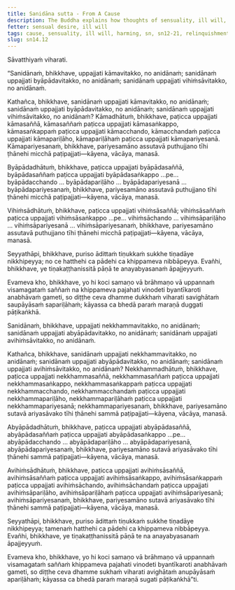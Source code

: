 ```yaml
---
title: Sanidāna sutta - From A Cause
description: The Buddha explains how thoughts of sensuality, ill will, and harming arise from a cause and how to abandon them.
fetter: sensual desire, ill will
tags: cause, sensuality, ill will, harming, sn, sn12-21, relinquishment, good-will, non-harming
slug: sn14.12
---
```


Sāvatthiyaṁ viharati.

“Sanidānaṁ, bhikkhave, uppajjati kāmavitakko, no anidānaṁ; sanidānaṁ uppajjati byāpādavitakko, no anidānaṁ; sanidānaṁ uppajjati vihiṁsāvitakko, no anidānaṁ.

Kathañca, bhikkhave, sanidānaṁ uppajjati kāmavitakko, no anidānaṁ; sanidānaṁ uppajjati byāpādavitakko, no anidānaṁ; sanidānaṁ uppajjati vihiṁsāvitakko, no anidānaṁ? Kāmadhātuṁ, bhikkhave, paṭicca uppajjati kāmasaññā, kāmasaññaṁ paṭicca uppajjati kāmasaṅkappo, kāmasaṅkappaṁ paṭicca uppajjati kāmacchando, kāmacchandaṁ paṭicca uppajjati kāmapariḷāho, kāmapariḷāhaṁ paṭicca uppajjati kāmapariyesanā. Kāmapariyesanaṁ, bhikkhave, pariyesamāno assutavā puthujjano tīhi ṭhānehi micchā paṭipajjati—kāyena, vācāya, manasā.

Byāpādadhātuṁ, bhikkhave, paṭicca uppajjati byāpādasaññā, byāpādasaññaṁ paṭicca uppajjati byāpādasaṅkappo …pe… byāpādacchando … byāpādapariḷāho … byāpādapariyesanā … byāpādapariyesanaṁ, bhikkhave, pariyesamāno assutavā puthujjano tīhi ṭhānehi micchā paṭipajjati—kāyena, vācāya, manasā.

Vihiṁsādhātuṁ, bhikkhave, paṭicca uppajjati vihiṁsāsaññā; vihiṁsāsaññaṁ paṭicca uppajjati vihiṁsāsaṅkappo …pe… vihiṁsāchando … vihiṁsāpariḷāho … vihiṁsāpariyesanā … vihiṁsāpariyesanaṁ, bhikkhave, pariyesamāno assutavā puthujjano tīhi ṭhānehi micchā paṭipajjati—kāyena, vācāya, manasā.

Seyyathāpi, bhikkhave, puriso ādittaṁ tiṇukkaṁ sukkhe tiṇadāye nikkhipeyya; no ce hatthehi ca pādehi ca khippameva nibbāpeyya. Evañhi, bhikkhave, ye tiṇakaṭṭhanissitā pāṇā te anayabyasanaṁ āpajjeyyuṁ.

Evameva kho, bhikkhave, yo hi koci samaṇo vā brāhmaṇo vā uppannaṁ visamagataṁ saññaṁ na khippameva pajahati vinodeti byantīkaroti anabhāvaṁ gameti, so diṭṭhe ceva dhamme dukkhaṁ viharati savighātaṁ saupāyāsaṁ sapariḷāhaṁ; kāyassa ca bhedā paraṁ maraṇā duggati pāṭikaṅkhā.

Sanidānaṁ, bhikkhave, uppajjati nekkhammavitakko, no anidānaṁ; sanidānaṁ uppajjati abyāpādavitakko, no anidānaṁ; sanidānaṁ uppajjati avihiṁsāvitakko, no anidānaṁ.

Kathañca, bhikkhave, sanidānaṁ uppajjati nekkhammavitakko, no anidānaṁ; sanidānaṁ uppajjati abyāpādavitakko, no anidānaṁ; sanidānaṁ uppajjati avihiṁsāvitakko, no anidānaṁ? Nekkhammadhātuṁ, bhikkhave, paṭicca uppajjati nekkhammasaññā, nekkhammasaññaṁ paṭicca uppajjati nekkhammasaṅkappo, nekkhammasaṅkappaṁ paṭicca uppajjati nekkhammacchando, nekkhammacchandaṁ paṭicca uppajjati nekkhammapariḷāho, nekkhammapariḷāhaṁ paṭicca uppajjati nekkhammapariyesanā; nekkhammapariyesanaṁ, bhikkhave, pariyesamāno sutavā ariyasāvako tīhi ṭhānehi sammā paṭipajjati—kāyena, vācāya, manasā.

Abyāpādadhātuṁ, bhikkhave, paṭicca uppajjati abyāpādasaññā, abyāpādasaññaṁ paṭicca uppajjati abyāpādasaṅkappo …pe… abyāpādacchando … abyāpādapariḷāho … abyāpādapariyesanā, abyāpādapariyesanaṁ, bhikkhave, pariyesamāno sutavā ariyasāvako tīhi ṭhānehi sammā paṭipajjati—kāyena, vācāya, manasā.

Avihiṁsādhātuṁ, bhikkhave, paṭicca uppajjati avihiṁsāsaññā, avihiṁsāsaññaṁ paṭicca uppajjati avihiṁsāsaṅkappo, avihiṁsāsaṅkappaṁ paṭicca uppajjati avihiṁsāchando, avihiṁsāchandaṁ paṭicca uppajjati avihiṁsāpariḷāho, avihiṁsāpariḷāhaṁ paṭicca uppajjati avihiṁsāpariyesanā; avihiṁsāpariyesanaṁ, bhikkhave, pariyesamāno sutavā ariyasāvako tīhi ṭhānehi sammā paṭipajjati—kāyena, vācāya, manasā.

Seyyathāpi, bhikkhave, puriso ādittaṁ tiṇukkaṁ sukkhe tiṇadāye nikkhipeyya; tamenaṁ hatthehi ca pādehi ca khippameva nibbāpeyya. Evañhi, bhikkhave, ye tiṇakaṭṭhanissitā pāṇā te na anayabyasanaṁ āpajjeyyuṁ.

Evameva kho, bhikkhave, yo hi koci samaṇo vā brāhmaṇo vā uppannaṁ visamagataṁ saññaṁ khippameva pajahati vinodeti byantīkaroti anabhāvaṁ gameti, so diṭṭhe ceva dhamme sukhaṁ viharati avighātaṁ anupāyāsaṁ apariḷāhaṁ; kāyassa ca bhedā paraṁ maraṇā sugati pāṭikaṅkhā”ti.
